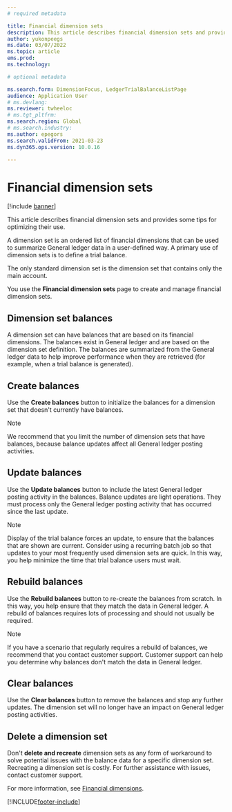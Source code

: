 ```yaml
---
# required metadata

title: Financial dimension sets
description: This article describes financial dimension sets and provides some tips for optimizing their use.
author: yukonpeegs
ms.date: 03/07/2022
ms.topic: article
ems.prod: 
ms.technology: 

# optional metadata

ms.search.form: DimensionFocus, LedgerTrialBalanceListPage
audience: Application User
# ms.devlang: 
ms.reviewer: twheeloc
# ms.tgt_pltfrm: 
ms.search.region: Global
# ms.search.industry: 
ms.author: epegors
ms.search.validFrom: 2021-03-23
ms.dyn365.ops.version: 10.0.16

---
```


# Financial dimension sets

[!include [banner](../includes/banner.md)]

This article describes financial dimension sets and provides some tips for optimizing their use.

A dimension set is an ordered list of financial dimensions that can be used to summarize General ledger data in a user-defined way. A primary use of dimension sets is to define a trial balance.

The only standard dimension set is the dimension set that contains only the main account.

You use the **Financial dimension sets** page to create and manage financial dimension sets.

## Dimension set balances

A dimension set can have balances that are based on its financial dimensions. The balances exist in General ledger and are based on the dimension set definition. The balances are summarized from the General ledger data to help improve performance when they are retrieved (for example, when a trial balance is generated).

## Create balances

Use the **Create balances** button to initialize the balances for a dimension set that doesn't currently have balances.

> [!NOTE]
> We recommend that you limit the number of dimension sets that have balances, because balance updates affect all General ledger posting activities.

## Update balances

Use the **Update balances** button to include the latest General ledger posting activity in the balances. Balance updates are light operations. They must process only the General ledger posting activity that has occurred since the last update.

> [!NOTE]
> Display of the trial balance forces an update, to ensure that the balances that are shown are current. Consider using a recurring batch job so that updates to your most frequently used dimension sets are quick. In this way, you help minimize the time that trial balance users must wait.

## Rebuild balances

Use the **Rebuild balances** button to re-create the balances from scratch. In this way, you help ensure that they match the data in General ledger. A rebuild of balances requires lots of processing and should not usually be required.

> [!NOTE]
> If you have a scenario that regularly requires a rebuild of balances, we recommend that you contact customer support. Customer support can help you determine why balances don't match the data in General ledger.

## Clear balances

Use the **Clear balances** button to remove the balances and stop any further updates. The dimension set will no longer have an impact on General ledger posting activities.

## Delete a dimension set

Don't **delete and recreate** dimension sets as any form of workaround to solve potential issues with the balance data for a specific dimension set. Recreating a dimension set is costly. For further assistance with issues, contact customer support. 


For more information, see [Financial dimensions](financial-dimensions.md).

[!INCLUDE[footer-include](../../includes/footer-banner.md)]
